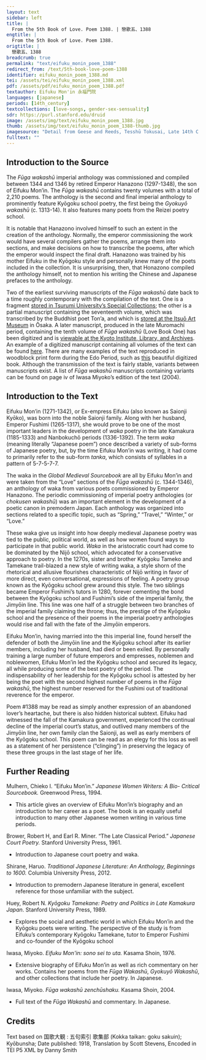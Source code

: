 ```yaml
---
layout: text
sidebar: left
title: |
  From the 5th Book of Love. Poem 1388. | 戀歌五、1388
engtitle: |
  From the 5th Book of Love. Poem 1388.
origtitle: |
  戀歌五、1388
breadcrumb: true
permalink: "text/eifuku_monin_poem_1388"
redirect_from: /text/5th-book-love-poem-1388
identifier: eifuku_monin_poem_1388.md
tei: /assets/tei/eifuku_monin_poem_1388.xml
pdf: /assets/pdf/eifuku_monin_poem_1388.pdf
textauthor: Eifuku Mon'in 永福門院
languages: [japanese]
periods: [14th_century]
textcollections: [love-songs, gender-sex-sensuality]
sdr: https://purl.stanford.edu/druid 
image: /assets/img/text/eifuku_monin_poem_1388.jpg
thumb: /assets/img/text/eifuku_monin_poem_1388-thumb.jpg
imagesource: "Detail from Geese and Reeds, Tesshū Tokusai, Late 14th C., Hanging scroll; ink on paper, Metropolitan Museum of Art, Mary Griggs Burke Collection, Gift of the Mary and Jackson Burke Foundation, 2015 [Public Domain]"
fulltext: ""
---
```

 

## Introduction to the Source 

<p dir="ltr" id="docs-internal-guid-9a502122-7fff-fcf1-b66b-aee185b43d2a">The<em> Fūga wakashū</em> imperial anthology was commissioned and compiled between 1344 and 1346 by retired Emperor Hanazono (1297-1348), the son of Eifuku Mon’in. The <em>Fūga wakashū</em> contains twenty volumes with a total of 2,210 poems. The anthology is the second and final imperial anthology to prominently feature Kyōgoku school poetry, the first being the <em>Gyokuyō wakashū</em> (c. 1313-14). It also features many poets from the Reizei poetry school. </p> <p dir="ltr">It is notable that Hanazono involved himself to such an extent in the creation of the anthology. Normally, the emperor commissioning the work would have several compilers gather the poems, arrange them into sections, and make decisions on how to transcribe the poems, after which the emperor would inspect the final draft. Hanazono was trained by his mother Eifuku in the Kyōgoku style and personally knew many of the poets included in the collection. It is unsurprising, then, that Honazono compiled the anthology himself, not to mention his writing the Chinese and Japanese prefaces to the anthology.</p> <p>Two of the earliest surviving manuscripts of the <em>Fūga wakashū </em>date back to a time roughly contemporary with the compilation of the text. One is a fragment <a href="http://library.tsurumi-u.ac.jp/opac/opac_link/bibid/1000064153">stored in Tsurumi University’s Special Collections</a>; the other is a partial manuscript containing the seventeenth volume, which was transcribed by the Buddhist poet Ton’a, and which is <a href="https://core.ac.uk/download/pdf/235263481.pdf">stored at the Itsuō Art Museum</a> in Ōsaka. A later manuscript, produced in the late Muromachi period, containing the tenth volume of <em>Fūga wakashū</em> (Love Book One) has been digitized and is <a href="http://www.archives.kyoto.jp/websearchpe/detail?cls=152_old_books_catalog&pkey=0000000144">viewable at the Kyoto Institute, Library, and Archives</a>. An example of a digitized manuscript containing all volumes of the text can be found <a href="https://kotenseki.nijl.ac.jp/biblio/200006882/viewer/115">here</a>. There are many examples of the text reproduced in woodblock print form during the Edo Period, such as <a href="http://dl.ndl.go.jp/info:ndljp/pid/2579178">this</a> beautiful digitized book. Although the transmission of the text is fairly stable, variants between manuscripts exist. A list of <em>Fūga wakashū</em> manuscripts containing variants can be found on page iv of Iwasa Miyoko’s edition of the text (2004).</p>

## Introduction to the Text 

<p dir="ltr">Eifuku Mon’in (1271-1342), or Ex-empress Eifuku (also known as Saionji Kyōko), was born into the noble Saionji family. Along with her husband, Emperor Fushimi (1265-1317), she would prove to be one of the most important leaders in the development of <em>waka</em> poetry in the late Kamakura (1185-1333) and Nanbokuchō periods (1336-1392). The term <em>waka</em> (meaning literally “Japanese poem”) once described a variety of sub-forms of Japanese poetry, but, by the time Eifuku Mon’in was writing, it had come to primarily refer to the sub-form <em>tanka</em>, which consists of syllables in a pattern of 5-7-5-7-7.</p> <p dir="ltr">The waka in the <em>Global Medieval Sourcebook</em> are all by Eifuku Mon’in and were taken from the “Love” sections of the <em>Fūga wakashū</em> (c. 1344-1346), an anthology of waka from various poets commissioned by Emperor Hanazono. The periodic commissioning of imperial poetry anthologies (or <em>chokusen wakashū</em>) was an important element in the development of a poetic canon in premodern Japan. Each anthology was organized into sections related to a specific topic, such as “Spring,” “Travel,” “Winter,” or “Love.”</p> <p dir="ltr" id="docs-internal-guid-853df79a-7fff-5a7a-57da-c38b98a79986">These waka give us insight into how deeply medieval Japanese poetry was tied to the public, political world, as well as how women found ways to participate in that public world. <em>Waka</em> in the aristocratic court had come to be dominated by the Nijō school, which advocated for a conservative approach to poetry. In the 1270s, sister and brother Kyōgoku Tameko and Tamekane trail-blazed a new style of writing waka, a style shorn of the rhetorical and allusive flourishes characteristic of Nijō writing in favor of more direct, even conversational, expressions of feeling. A poetry group known as the Kyōgoku school grew around this style. The two siblings became Emperor Fushimi’s tutors in 1280, forever cementing the bond between the Kyōgoku school and Fushimi’s side of the imperial family, the Jimyōin line. This line was one half of a struggle between two branches of the imperial family claiming the throne; thus, the prestige of the Kyōgoku school and the presence of their poems in the imperial poetry anthologies would rise and fall with the fate of the Jimyōin emperors.</p> <p dir="ltr">Eifuku Mon’in, having married into the this imperial line, found herself the defender of both the Jimyōin line and the Kyōgoku school after its earlier members, including her husband, had died or been exiled. By personally training a large number of future emperors and empresses, noblemen and noblewomen, Eifuku Mon’in led the Kyōgoku school and secured its legacy, all while producing some of the best poetry of the period. The indispensability of her leadership for the Kyōgoku school is attested by her being the poet with the second highest number of poems in the <em>Fūga wakashū</em>, the highest number reserved for the Fushimi out of traditional reverence for the emperor.</p> <p dir="ltr" id="docs-internal-guid-05aea052-7fff-2361-59a9-706d24ca2ae6">Poem #1388 may be read as simply another expression of an abandoned lover’s heartache, but there is also hidden historical subtext. Eifuku had witnessed the fall of the Kamakura government, experienced the continual decline of the imperial court’s status, and outlived many members of the Jimyōin line, her own family clan the Saionji, as well as early members of the Kyōgoku school. This poem can be read as an elegy for this loss as well as a statement of her persistence (“clinging”) in preserving the legacy of these three groups in the last stage of her life.</p>

## Further Reading 

<p>Mulhern, Chieko I. “Eifuku Mon’in.” <em>Japanese Women Writers: A Bio- Critical Sourcebook.</em> Greenwood Press, 1994.</p> <ul> <li>This article gives an overview of Eifuku Mon’in’s biography and an introduction to her career as a poet. The book is an equally useful introduction to many other Japanese women writing in various time periods.</li> </ul> <p>Brower, Robert H, and Earl R. Miner. “The Late Classical Period.” <em>Japanese Court Poetry.</em> Stanford University Press, 1961.</p> <ul> <li>Introduction to Japanese court poetry and waka.</li> </ul> <p>Shirane, Haruo. <em>Traditional Japanese Literature: An Anthology, Beginnings to 1600.</em> Columbia University Press, 2012.</p> <ul> <li>Introduction to premodern Japanese literature in general, excellent reference for those unfamiliar with the subject.</li> </ul> <p>Huey, Robert N. <em>Kyōgoku Tamekane: Poetry and Politics in Late Kamakura Japan</em>. Stanford University Press, 1989.</p> <ul> <li>Explores the social and aesthetic world in which Eifuku Mon’in and the Kyōgoku poets were writing. The perspective of the study is from Eifuku’s contemporary Kyōgoku Tamekane, tutor to Emperor Fushimi and co-founder of the Kyōgoku school</li> </ul> <p>Iwasa, Miyoko.<em> Eifuku Mon'in: sono sei to uta.</em> Kasama Shoin, 1976.</p> <ul> <li>Extensive biography of Eifuku Mon’in as well as rich commentary on her works. Contains her poems from the <em>Fūga Wakashū</em>,<em> Gyokuyō Wakashū</em>, and other collections that include her poetry. In Japanese.</li> </ul> <p>Iwasa, Miyoko.<em> Fūga wakashū zenchūshaku.</em> Kasama Shoin, 2004.</p> <ul> <li>Full text of the <em>Fūga Wakashū</em> and commentary. In Japanese.</li> </ul>

## Credits

Text based on 国歌大観 : 五句索引 歌集部 (Kokka taikan: goku sakuin); Kyōbunsha; Date published: 1918, Translation by Scott Stevens, Encoded in TEI P5 XML by Danny Smith

